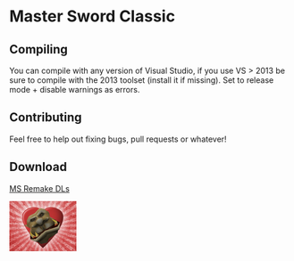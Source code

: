 # Master Sword Classic

## Compiling
You can compile with any version of Visual Studio, if you use VS > 2013 be sure to compile with the 2013 toolset (install it if missing). 
Set to release mode + disable warnings as errors.

## Contributing
Feel free to help out fixing bugs, pull requests or whatever!

## Download
[MS Remake DLs](https://www.msremake.com/resources/master-sword-classic-full-installer.22/)

![MS:C](./msc.png)
